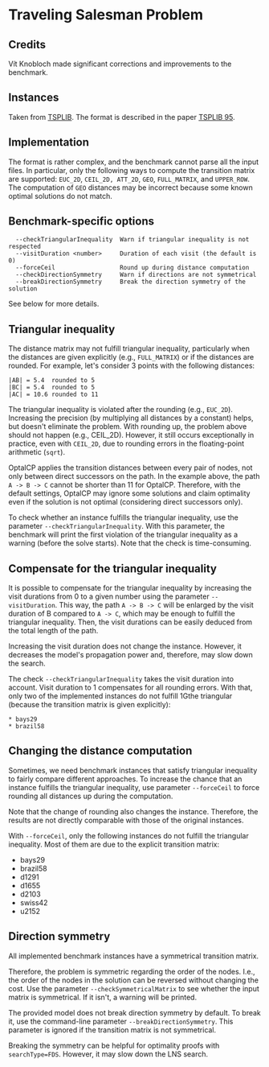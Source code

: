 # Traveling Salesman Problem

## Credits

Vít Knobloch made significant corrections and improvements to the benchmark.

## Instances

Taken from [TSPLIB](http://comopt.ifi.uni-heidelberg.de/software/TSPLIB95/).
The format is described in the paper [TSPLIB 95](http://comopt.ifi.uni-heidelberg.de/software/TSPLIB95/tsp95.pdf).

## Implementation

The format is rather complex, and the benchmark cannot parse all the input files. In particular, only the following ways to compute the transition matrix are supported: `EUC_2D`, `CEIL_2D, ATT_2D`, `GEO`, `FULL_MATRIX`, and `UPPER_ROW`.
The computation of `GEO` distances may be incorrect because some known optimal solutions do not match.

## Benchmark-specific options

```text
  --checkTriangularInequality  Warn if triangular inequality is not respected
  --visitDuration <number>     Duration of each visit (the default is 0)
  --forceCeil                  Round up during distance computation
  --checkDirectionSymmetry     Warn if directions are not symmetrical
  --breakDirectionSymmetry     Break the direction symmetry of the solution
```

See below for more details.

## Triangular inequality

The distance matrix may not fulfill triangular inequality, particularly when the distances are given explicitly (e.g., `FULL_MATRIX`) or if the distances are rounded.
For example, let's consider 3 points with the following distances:

```text
|AB| = 5.4  rounded to 5
|BC| = 5.4  rounded to 5
|AC| = 10.6 rounded to 11
```

The triangular inequality is violated after the rounding (e.g., `EUC_2D`). Increasing the precision (by multiplying all distances by a constant) helps, but doesn't eliminate the problem. With rounding up, the problem above should not happen (e.g., CEIL_2D). However, it still occurs exceptionally in practice, even with `CEIL_2D`, due to rounding errors in the floating-point arithmetic (`sqrt`).

OptalCP applies the transition distances between every pair of nodes, not only between direct successors on the path. In the example above, the path `A -> B -> C` cannot be shorter than 11 for OptalCP. Therefore, with the default settings, OptalCP may ignore some solutions and claim optimality even if the solution is not optimal (considering direct successors only).

To check whether an instance fulfills the triangular inequality, use the parameter `--checkTriangularInequality`. With this parameter, the benchmark will print the first violation of the triangular inequality as a warning (before the solve starts). Note that the check is time-consuming.

## Compensate for the triangular inequality

It is possible to compensate for the triangular inequality by increasing the visit durations from 0 to a given number using the parameter `--visitDuration`. This way, the path `A -> B -> C` will be enlarged by the visit duration of B compared to `A -> C`, which may be enough to fulfill the triangular inequality. Then, the visit durations can be easily deduced from the total length of the path.

Increasing the visit duration does not change the instance. However, it decreases the model's propagation power and, therefore, may slow down the search.

The check `--checkTriangularInequality` takes the visit duration into account. Visit duration to 1 compensates for all rounding errors. With that, only two of the implemented instances do not fulfill 1Gthe triangular (because the transition matrix is given explicitly):

```text
* bays29
* brazil58
```

## Changing the distance computation

Sometimes, we need benchmark instances that satisfy triangular inequality to fairly compare different approaches. To increase the chance that an instance fulfills the triangular inequality, use parameter `--forceCeil` to force rounding all distances up during the computation.

Note that the change of rounding also changes the instance. Therefore, the results are not directly comparable with those of the original instances.

With `--forceCeil`, only the following instances do not fulfill the triangular inequality. Most of them are due to the explicit transition matrix:

* bays29
* brazil58
* d1291
* d1655
* d2103
* swiss42
* u2152

## Direction symmetry

All implemented benchmark instances have a symmetrical transition matrix.

Therefore, the problem is symmetric regarding the order of the nodes. I.e., the order of the nodes in the solution can be reversed without changing the cost. Use the parameter `--checkSymmetricalMatrix` to see whether the input matrix is symmetrical. If it isn't, a warning will be printed.

The provided model does not break direction symmetry by default. To break it, use the command-line parameter `--breakDirectionSymmetry`. This parameter is ignored if the transition matrix is not symmetrical.

Breaking the symmetry can be helpful for optimality proofs with `searchType=FDS`. However, it may slow down the LNS search.
